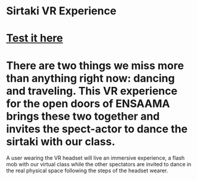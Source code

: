 # Sirtaki VR Experience

# [Test it here](https://Come31.github.io/sirtaki/index_final.html)

# There are two things we miss more than anything right now: dancing and traveling. This VR experience for the open doors of ENSAAMA brings these two together and invites the spect-actor to dance the sirtaki with our class.

A user wearing the VR headset will live an immersive experience, a flash mob with our virtual class while the other spectators are invited to dance in the real physical space following the steps of the headset wearer.
